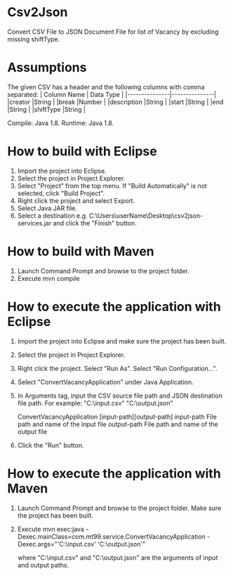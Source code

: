 # Csv2Json
Convert CSV File to JSON Document File for list of Vacancy by excluding missing shiftType.


# Assumptions
The given CSV has a header and the following columns with comma separated:
| Column Name	| Data Type		|
|---------------|---------------|
|creator		|String			|
|break			|Number			|
|description	|String			|
|start			|String			|
|end			|String			|
|shiftType		|String			|

Compile: Java 1.8.
Runtime: Java 1.8.


# How to build with Eclipse
1. Import the project into Eclipse.
2. Select the project in Project Explorer.
3. Select "Project" from the top menu. If "Build Automatically" is not selected, click "Build Project".
4. Right click the project and select Export.
5. Select Java JAR file.
6. Select a destination e.g. C:\Users\userName\Desktop\csv2json-services.jar and click the "Finish" button.


# How to build with Maven
1. Launch Command Prompt and browse to the project folder.
2. Execute
	mvn compile


# How to execute the application with Eclipse
1. Import the project into Eclipse and make sure the project has been built.
2. Select the project in Project Explorer.
3. Right click the project. Select "Run As". Select "Run Configuration...".
4. Select "ConvertVacancyApplication" under Java Application.
5. In Arguments tag, input the CSV source file path and JSON destination file path. For example:
	"C:\input.csv" "C:\output.json" 

	ConvertVacancyApplication [input-path][output-path]
		input-path		File path and name of the input file
		output-path		File path and name of the output file
6. Click the "Run" button.


# How to execute the application with Maven
1. Launch Command Prompt and browse to the project folder. Make sure the project has been built.
2. Execute
	mvn exec:java -Dexec.mainClass=com.mt99.service.ConvertVacancyApplication -Dexec.args="'C:\input.csv' 'C:\output.json'"

	where "C:\input.csv" and "C:\output.json" are the arguments of input and output paths.